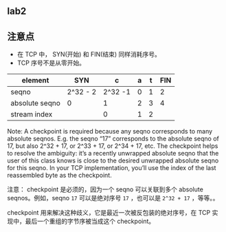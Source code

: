 ## lab2

## 注意点

* 在 TCP 中， SYN(开始) 和 FIN(结束) 同样消耗序号。
* TCP 序号不是从零开始。

|  element |   SYN    | c | a | t | FIN |
|  ------  | -------- |---|---|---| --- |
| seqno    | 2^32 - 2 | 2^32 -1  | 0 | 1 | 2|
| absolute seqno | 0 | 1  | 2  | 3  | 4  |
| stream index  |  | 0 | 1 | 2  |  | 

Note: A checkpoint is required because any seqno corresponds to many absolute
seqnos. E.g. the seqno “17” corresponds to the absolute seqno of 17, but also 2^32 + 17, 
or 2^33 + 17, or 2^34 + 17, etc. The checkpoint helps to resolve the ambiguity: it’s a
recently unwrapped absolute seqno that the user of this class knows is close to the
desired unwrapped absolute seqno for this seqno. In your TCP implementation, you’ll
use the index of the last reassembled byte as the checkpoint.

注意： checkpoint 是必须的，因为一个 seqno 可以关联到多个 absolute seqnos。例如，seqno `17` 可以是绝对序号 `17` ，也可以是 `2^32 + 17` ，等等。。

checkpoint 用来解决这种歧义，它是最近一次被反包装的绝对序号，在 TCP 实现中，最后一个重组的字节序被当成这个 checkpoint。
